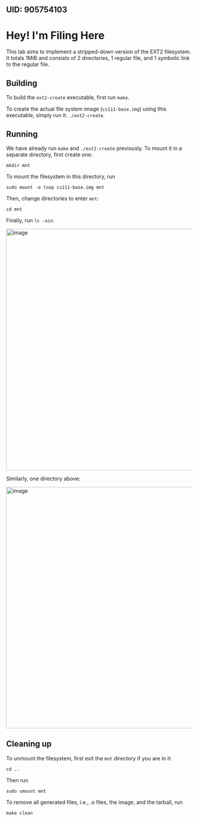 ## UID: 905754103

# Hey! I'm Filing Here

This lab aims to implement a stripped-down version of the EXT2 filesystem. It totals 1MiB and consists of 2 directories, 1 regular file, and 1 symbolic link to the regular file.

## Building

To build the `ext2-create` executable, first run `make`.

To create the actual file system image (`cs111-base.img`) using this executable, simply run it: `./ext2-create`.

## Running

We have already run `make` and `./ext2-create` previously. To mount it in a separate directory, first create one:

```
mkdir mnt
```

To mount the filesystem in this directory, run

```
sudo mount -o loop cs111-base.img mnt
```

Then, change directories to enter `mnt`:

```
cd mnt
```

Finally, run `ls -ain`:

<img width="650" alt="image" src="https://github.com/shlokj/cs111-lab4/assets/34567765/3a8e16b8-8d89-41d6-8379-d0a8b926914a">

Similarly, one directory above:

<img width="650" alt="image" src="https://github.com/shlokj/cs111-lab4/assets/34567765/a18a0474-cd19-4e22-af1d-4f26c32f63d0">

## Cleaning up

To unmount the filesystem, first exit the `mnt` directory if you are in it:

```
cd ..
```

Then run
```
sudo umount mnt
```

To remove all generated files, i.e., .o files, the image, and the tarball, run

```
make clean
```
